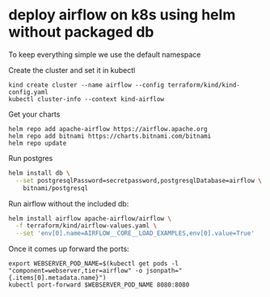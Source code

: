 # deploy airflow on k8s using helm without packaged db

To keep everything simple we use the default namespace

Create the cluster and set it in kubectl

```
kind create cluster --name airflow --config terraform/kind/kind-config.yaml
kubectl cluster-info --context kind-airflow
```

Get your charts

```
helm repo add apache-airflow https://airflow.apache.org
helm repo add bitnami https://charts.bitnami.com/bitnami
helm repo update
```

Run postgres

```bash
helm install db \
  --set postgresqlPassword=secretpassword,postgresqlDatabase=airflow \
    bitnami/postgresql
```

Run airflow without the included db:

```bash
helm install airflow apache-airflow/airflow \
  -f terraform/kind/airflow-values.yaml \
  --set 'env[0].name=AIRFLOW__CORE__LOAD_EXAMPLES,env[0].value=True'
```

Once it comes up forward the ports:

```
export WEBSERVER_POD_NAME=$(kubectl get pods -l "component=webserver,tier=airflow" -o jsonpath="{.items[0].metadata.name}")
kubectl port-forward $WEBSERVER_POD_NAME 8080:8080
```


